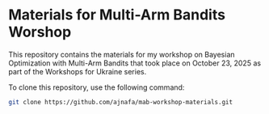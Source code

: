 # Materials for Multi-Arm Bandits Worshop

This repository contains the materials for my workshop on Bayesian Optimization with Multi-Arm Bandits that took place on October 23, 2025 as part of the Workshops for 
Ukraine series.

To clone this repository, use the following command:

```bash
git clone https://github.com/ajnafa/mab-workshop-materials.git
```